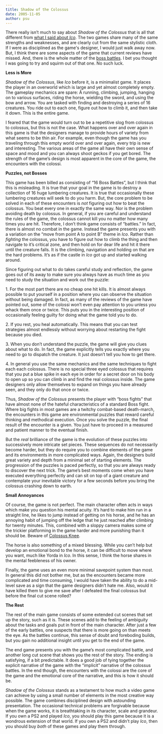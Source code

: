 ```yaml
---
title: Shadow of the Colossus
date: 2005-11-05
author: psu
---
```



<p>There really isn&rsquo;t much to say about <em>Shadow of the Colossus</em> that is all that
different from <a href="http://www.tleaves.com/weblog/archives/000425.html">what I said about
<em>Ico</em></a>. The two games
share many of the same strengths and weaknesses, and are clearly cut from the same stylistic cloth. If I were as disciplined as the game's designer, I would just walk away now. But, I think there are some aspects of the game that current reviews have missed. And, there is the whole matter of the <a href="http://www.tleaves.com/weblog/archives/000391.html">boss
battles</a>. I bet you thought I was going to try and squirm out of that one. No such luck.  

<p><strong>Less is More</strong></p>

<p><em>Shadow of the Colossus</em>, like <em>Ico</em> before it, is a minimalist game. It
places the player in an overworld which is large and yet almost completely
empty. The gameplay mechanics are spare: Â running, climbing, jumping, hanging
on to various surfaces, riding the horse, wielding the sword, and using the
bow and arrow. You are tasked with finding and destroying a series of 16
creatures. You ride out to each one, figure out how to climb it, and then take
it down. This is the entire game.</p>

<p>I feared that the game would turn out to be a repetitive slog from colossus to
colossus, but this is not the case. What happens over and over again in this
game is that the designers manage to provide hours of variety from what seems
to be thin air. For example, even though the game has you traveling through
this empty world over and over again, every trip is new and interesting. The
various areas of the game all have their own sense of space and mood and you
can always shoot geckos if you get bored. The strength of the game&rsquo;s design is
most apparent in the core of the game, the encounters with the colossi.</p>

<p><strong>Puzzles, not Bosses</strong></p>

<p>This game has been billed as consisting of &ldquo;16 Boss Battles&rdquo;, but I think that
this is misleading. It is true that your goal in the game is to destroy a
collection of 16 huge lumbering creatures. It is true that occasionally these
lumbering creatures will seek to do you harm. But, the core problem to be
solved in each of these encounters is <em>not</em> figuring out how to beat the
colossus. You beat every one in exactly the same way. Nor is the problem
avoiding death by colossus. In general, if you are careful and understand the
rules of the game, the colossus cannot kill you no matter how many times you
are hit. Therefore, I don&rsquo;t think game consists of &ldquo;battles.&rdquo; In fact, there
is almost no combat in the game. Instead the game presents you with a
variation on the &ldquo;move from point A to point B&rdquo; theme in <em>Ico</em>. Rather than
<em>fighting</em> the colossus, you have to figure out how to climb the thing and
then navigate to it&rsquo;s critical zone, and then hold on for dear life and hit it
there until the creature falls. It is the climbing, navigation and holding on
that are the hard problems. It&rsquo;s as if the castle in <em>Ico</em> got up and started
walking around.</p>

<p>Since figuring out what to do takes careful study and reflection, the game
goes out of its away to make sure you always have as much time as you need to
study the situation and work out the puzzle:</p>

<p>1. For the most part there are no cheap one hit kills. It is almost always
possible to put yourself in a position where you can observe the situation
without being damaged. In fact, as many of the reviews of the game have
pointed out, some of the colossi won&rsquo;t even pay attention to you unless you
whack them once or twice. This puts you in the interesting position of
occasionally feeling guilty for doing what the game told you to do.</p>

<p>2. If you rest, you heal automatically. This means that you can test
strategies almost endlessly without worrying about restarting the fight
because you died.</p>

<p>3. When you don&rsquo;t understand the puzzle, the game will give you clues about
what to do. In fact, the game explicitly tells you exactly where you need to
go to dispatch the creature. It just doesn&rsquo;t tell you how to get there.</p>

<p>4. In general you use the same mechanics and the same techniques to fight
each each colossus. There is no special three eyed colossus that requires that
you put a blue spike in each eye in order for a secret door on his body to
open up so you can climb in and find the real colossus inside. The game
designers only allow themselves to expand on things you have already seen, and
they only do that once or twice.</p>

<p>Thus, <em>Shadow of the Colossus</em> presents the player with &ldquo;boss fights&rdquo; that
have almost none of the hateful characteristics of a standard Boss fight.
Where big fights in most games are a twitchy combat-based death-march, the
encounters in this game are environmental puzzles that reward careful thinking
and methodical execution. Once you solve the puzzle, the final result of the
encounter is a given. You just have to proceed in a measured and patient
manner to the eventual finish.</p>

<p>But the <em>real</em> brilliance of the game is the evolution of these puzzles into
successively more intricate set pieces. These sequences do not necessarily
become harder, but they do require you to combine elements of the game and its
environments in more complicated ways. Again, the designers build great
variety and depth from a minimal set of starting elements. The progression of
the puzzles is paced perfectly, so that you are always ready to discover the
next trick. The game&rsquo;s best moments come when you have executed everything
perfectly and can sit on top of a giant creature and contemplate your
inevitable victory for a few seconds before you bring the colossus crashing
down to earth.</p>

<p><strong>Small Annoyances</strong></p>

<p>Of course, the game is not perfect. The main character often acts in ways
which make you question his mental acuity. It&rsquo;s hard to make him run in a
straight line, he likes to jump instead of getting on his horse, and he has an
annoying habit of jumping off the ledge that he just reached after climbing
for twenty minutes. This, combined with a sloppy camera makes some of the
trickier platforming in the game harder and more punishing than it should be.
Beware of <a href="http://www.tleaves.com/weblog/archives/000490.html">Colossus Knee</a>.</p>

<p>The horse is also something of a mixed blessing. While you can&rsquo;t help but
develop an emotional bond to the horse, it can be difficult to move where you
want, much like Yorda in <em>Ico</em>. In this sense, I think the horse shares in the
mental feebleness of his owner.</p>

<p>Finally, the game uses an even more minimal savepoint system than most. In
general this did not bother me, but as the encounters became more complicated
and time consuming, I would have taken the ability to do a mid-level save as a
sign that the game designers didn&rsquo;t hate me. Also, would it have killed them
to give me save after I defeated the final colossus but before the final cut
scene rolled?</p>

<p><strong>The Rest</strong></p>

<p>The rest of the main game consists of some extended cut scenes that set up the
story, such as it is. These scenes add to the feeling of ambiguity about the
tasks and goals put in front of the main character. After just a few of the
early battles, one suspects that there is more going on than meets the eye. As
the battles continue, this sense of doubt and foreboding builds, but you gain
no additional insight until you get to the end of the game.</p>

<p>The end game presents you with the game&rsquo;s most complicated battle, and another
long cut scene that shows you the rest of the story. The ending is satisfying,
if a bit predictable. It does a good job of tying together the explicit
narrative of the game with the &ldquo;implicit&rdquo; narrative of the colossus battles.
In the end though, the encounters with the colossi are the core of the game
and the emotional core of the narrative, and this is how it should be.</p>

<p><em>Shadow of the Colossus</em> stands as a testament to how much a video game can
achieve by using a small number of elements in the most creative way possible.
The game combines disciplined design with astounding presentation. The
occasional technical problems are forgivable because when the game works, it
is breathtaking in its character, scale and grandeur. If you own a PS2 and
played <em>Ico</em>, you should play this game because it is a wondrous extension of
that world. If you own a PS2 and didn&rsquo;t play <em>Ico</em>, then you should buy <em>both</em>
of these games and play them through.</p>